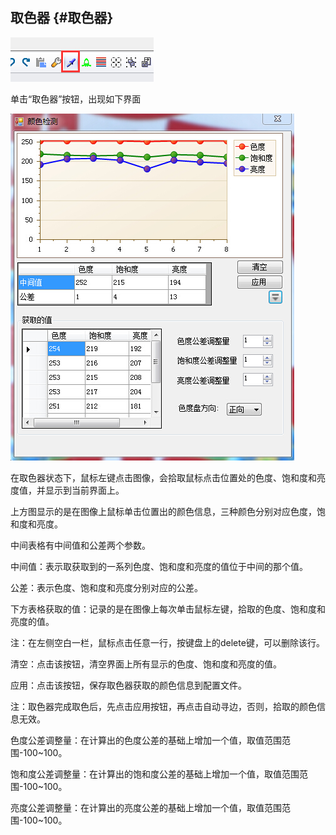 ## 取色器 {#取色器}

![](/assets/取色器按钮.jpg)

单击“取色器”按钮，出现如下界面

![](/assets/取色器界面.jpg)

在取色器状态下，鼠标左键点击图像，会拾取鼠标点击位置处的色度、饱和度和亮度值，并显示到当前界面上。

上方图显示的是在图像上鼠标单击位置出的颜色信息，三种颜色分别对应色度，饱和度和亮度。

中间表格有中间值和公差两个参数。

中间值：表示取获取到的一系列色度、饱和度和亮度的值位于中间的那个值。

公差：表示色度、饱和度和亮度分别对应的公差。

下方表格获取的值：记录的是在图像上每次单击鼠标左键，拾取的色度、饱和度和亮度的值。

注：在左侧空白一栏，鼠标点击任意一行，按键盘上的delete键，可以删除该行。

清空：点击该按钮，清空界面上所有显示的色度、饱和度和亮度的值。

应用：点击该按钮，保存取色器获取的颜色信息到配置文件。

注：取色器完成取色后，先点击应用按钮，再点击自动寻边，否则，拾取的颜色信息无效。

色度公差调整量：在计算出的色度公差的基础上增加一个值，取值范围范围-100~100。

饱和度公差调整量：在计算出的饱和度公差的基础上增加一个值，取值范围范围-100~100。

亮度公差调整量：在计算出的亮度公差的基础上增加一个值，取值范围范围-100~100。

